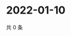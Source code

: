 # 2022-01-10

共 0 条

<!-- BEGIN WEIBO -->
<!-- 最后更新时间 Mon Jan 10 2022 06:14:36 GMT+0800 (China Standard Time) -->

<!-- END WEIBO -->
